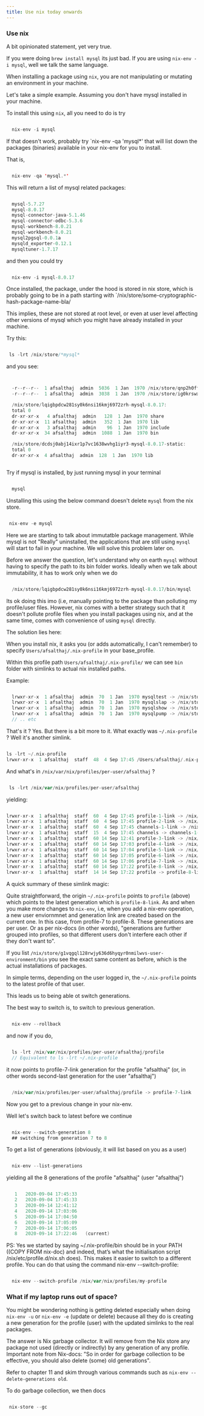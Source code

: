 ```yaml
---
title: Use nix today onwards
---
```


### Use nix

A bit opinionated statement, yet very true.

If you were doing `brew install mysql` its just bad.
If you are using `nix-env -i mysql`, well we talk the same language.

When installing a package using `nix`, you are not manipulating or mutating an
environment in your machine.

Let's take a simple example. Assuming you don't have mysql installed in your machine.

To install this using `nix`, all you need to do is try

``` scala

  nix-env -i mysql


```

If that doesn't work, probably try `nix-env -qa 'mysql*' that will list down the packages
(binaries) available in your nix-env for you to install.

That is,

``` scala

  nix-env -qa 'mysql.*'


```

This will return a list of mysql related packages:

``` scala

  mysql-5.7.27
  mysql-8.0.17
  mysql-connector-java-5.1.46
  mysql-connector-odbc-5.3.6
  mysql-workbench-8.0.21
  mysql-workbench-8.0.21
  mysql2pgsql-0.0.1a
  mysqld_exporter-0.12.1
  mysqltuner-1.7.17


```

and then you could try

``` scala

  nix-env -i mysql-8.0.17


```

Once installed, the package, under the hood is stored in nix store, which is probably going to be
in a path starting with `/nix/store/some-cryptographic-hash-package-name-bla/


This implies, these are not stored at root level, or even at user level affecting other versions
of mysql which you might have already installed in your machine.

Try this:

``` scala

 ls -lrt /nix/store/*mysql*


```

and you see:

``` scala


  -r--r--r--  1 afsalthaj  admin  5036  1 Jan  1970 /nix/store/qnp2h0ffj5g30m5mmpwg4lz1walwqmr6-mysql-8.0.17.drv
  -r--r--r--  1 afsalthaj  admin  3038  1 Jan  1970 /nix/store/ig0krswxfyjip4zfyczbawnfxsbqji3r-mysql-8.0.17.tar.gz.drv

  /nix/store/lqigbpdcw281sy0k6nsi16kmj6972zrh-mysql-8.0.17:
  total 0
  dr-xr-xr-x   4 afsalthaj  admin   128  1 Jan  1970 share
  dr-xr-xr-x  11 afsalthaj  admin   352  1 Jan  1970 lib
  dr-xr-xr-x   3 afsalthaj  admin    96  1 Jan  1970 include
  dr-xr-xr-x  34 afsalthaj  admin  1088  1 Jan  1970 bin

  /nix/store/dcdsj0abj14ixr1p7vc1638wvhg1iyr3-mysql-8.0.17-static:
  total 0
  dr-xr-xr-x  4 afsalthaj  admin  128  1 Jan  1970 lib



```

Try if mysql is installed, by just running mysql in your terminal

``` scala

  mysql


```

Unstalling this using the below command doesn't delete `mysql` from the nix store.


``` scala

 nix-env -e mysql


```

Here we are starting to talk about immutatble package management. While mysql is not "Really" uninstalled, the applications
that are still using `mysql` will start to fail in your machine. We will solve this problem later on.


Before we answer the question, let's understand why on earth `mysql` without having to specify the path to its bin folder works.
Ideally when we talk about immutability, it has to work only when we do


``` scala

  /nix/store/lqigbpdcw281sy0k6nsi16kmj6972zrh-mysql-8.0.17/bin/mysql

```

Its ok doing this imo (i.e, manually pointing to the package than polluting my profile/user files.
However, nix comes with a better strategy such that it doesn't pollute profile files when you install packages using nix,
and at the same time, comes with convenience of using `mysql` directly.

The solution lies here:

When you install nix, it asks you (or adds automatically, I can't remember) to specify  `Users/afsalthaj/.nix-profile` in your base_profile.

Within this profile path `Users/afsalthaj/.nix-profile/` we can see `bin` folder with simlinks to actual nix installed paths.


Example:

``` scala

  lrwxr-xr-x  1 afsalthaj  admin  70  1 Jan  1970 mysqltest -> /nix/store/lqigbpdcw281sy0k6nsi16kmj6972zrh-mysql-8.0.17/bin/mysqltest
  lrwxr-xr-x  1 afsalthaj  admin  70  1 Jan  1970 mysqlslap -> /nix/store/lqigbpdcw281sy0k6nsi16kmj6972zrh-mysql-8.0.17/bin/mysqlslap
  lrwxr-xr-x  1 afsalthaj  admin  70  1 Jan  1970 mysqlshow -> /nix/store/lqigbpdcw281sy0k6nsi16kmj6972zrh-mysql-8.0.17/bin/mysqlshow
  lrwxr-xr-x  1 afsalthaj  admin  70  1 Jan  1970 mysqlpump -> /nix/store/lqigbpdcw281sy0k6nsi16kmj6972zrh-mysql-8.0.17/bin/mysqlpump
  // .. etc

```

That's it ? Yes. But there is a bit more to it. What exactly was `~/.nix-profile` ? Well it's another simlink.

``` scala

ls -lrt ~/.nix-profile
lrwxr-xr-x  1 afsalthaj  staff  48  4 Sep 17:45 /Users/afsalthaj/.nix-profile -> /nix/var/nix/profiles/per-user/afsalthaj/profile


```

And what's in `/nix/var/nix/profiles/per-user/afsalthaj` ?

``` scala

 ls -lrt /nix/var/nix/profiles/per-user/afsalthaj

```

yielding:

``` scala

lrwxr-xr-x  1 afsalthaj  staff  60  4 Sep 17:45 profile-1-link -> /nix/store/lsrwsml0j65lhx2dhzyabjrdbiqcp5yg-user-environment
lrwxr-xr-x  1 afsalthaj  staff  60  4 Sep 17:45 profile-2-link -> /nix/store/p1a1mgd6pa9n41j88p5119b62pzk2hjy-user-environment
lrwxr-xr-x  1 afsalthaj  staff  60  4 Sep 17:45 channels-1-link -> /nix/store/fzy2wjnpwszb5qs28v9cwnd0v1nmbvzk-user-environment
lrwxr-xr-x  1 afsalthaj  staff  15  4 Sep 17:45 channels -> channels-1-link
lrwxr-xr-x  1 afsalthaj  staff  60 14 Sep 12:41 profile-3-link -> /nix/store/wrhrzczc7kx30dbg6adhgb33492mlwzz-user-environment
lrwxr-xr-x  1 afsalthaj  staff  60 14 Sep 17:03 profile-4-link -> /nix/store/g1vqgql128rwjy636d6hyqyr0nmilwvs-user-environment
lrwxr-xr-x  1 afsalthaj  staff  60 14 Sep 17:04 profile-5-link -> /nix/store/wrhrzczc7kx30dbg6adhgb33492mlwzz-user-environment
lrwxr-xr-x  1 afsalthaj  staff  60 14 Sep 17:05 profile-6-link -> /nix/store/g1vqgql128rwjy636d6hyqyr0nmilwvs-user-environment
lrwxr-xr-x  1 afsalthaj  staff  60 14 Sep 17:06 profile-7-link -> /nix/store/wrhrzczc7kx30dbg6adhgb33492mlwzz-user-environment
lrwxr-xr-x  1 afsalthaj  staff  60 14 Sep 17:22 profile-8-link -> /nix/store/g1vqgql128rwjy636d6hyqyr0nmilwvs-user-environment
lrwxr-xr-x  1 afsalthaj  staff  14 14 Sep 17:22 profile -> profile-8-link

```

A quick summary of these simlink magic:

Quite straightforward, the origin `~/.nix-profile` points to `profile` (above) which points to the latest generation which is `profile-8-link`.
As and when you make more changes to `nix-env`, i.e, when you add a nix-env operation, a new user enviornmnet and generation link are created based on the current one.
In this case, from profile-7 to profile-8. These generations are per user. Or as per nix-docs (in other words), "generations are further grouped into profiles,
so that different users don't interfere each other if they don't want to".

If you list `/nix/store/g1vqgql128rwjy636d6hyqyr0nmilwvs-user-environment/bin` you see the exact same content as before, which is the actual installations of packages.

In simple terms, depending on the user logged in, the `~/.nix-profile` points to the latest profile of that user.

This leads us to being able ot switch generations.

The best way to switch is, to switch to previous generation.

``` scala

  nix-env --rollback

```

and now if you do,

``` scala

  ls -lrt /nix/var/nix/profiles/per-user/afsalthaj/profile
  // Equivalent to ls -lrt ~/.nix-profile


```

it now points to profile-7-link generation for the profile "afsalthaj" (or, in other words second-last generation for the user "afsalthaj")


``` scala

  /nix/var/nix/profiles/per-user/afsalthaj/profile -> profile-7-link

```

Now you get to a previous change in your nix-env.

Well let's switch back to latest before we continue

``` scala

  nix-env --switch-generation 8
  ## switching from generation 7 to 8


```

To get a list of generations (obviously, it will list based on you as a user)

``` scala

  nix-env --list-generations

```

yielding all the 8 generations of the profile "afsalthaj" (user "afsalthaj")

``` scala

   1   2020-09-04 17:45:33
   2   2020-09-04 17:45:33
   3   2020-09-14 12:41:12
   4   2020-09-14 17:03:06
   5   2020-09-14 17:04:50
   6   2020-09-14 17:05:09
   7   2020-09-14 17:06:05
   8   2020-09-14 17:22:46   (current)


```

PS: Yes we started by saying ~/.nix-profile/bin should be in your PATH ((COPY FROM nix-doc) and indeed, that’s what the initialisation script /nix/etc/profile.d/nix.sh does).
This makes it easier to switch to a different profile. You can do that using the command nix-env --switch-profile:

``` scala

  nix-env --switch-profile /nix/var/nix/profiles/my-profile


```

### What if my laptop runs out of space?

You might be wondering nothing is getting deleted especially when doing `nix-env -u` or `nix-env -e` (update or delete) because
all they do is creating a new generation for the profile (user) with the updated simlinks to the real packages.

The answer is Nix garbage collector. It will remove from the Nix store any package not used (directly or indirectly) by any generation of any profile.
Important note from Nix-docs: "So in order for garbage collection to be effective, you should also delete (some) old generations".

Refer to chapter 11 and skim through various commands such as `nix-env --delete-generations old`.

To do garbage collection, we then docs

``` scala

 nix-store --gc


```
